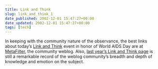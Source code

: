 ```yaml
---
title: Link and Think
slug: link_and_think_1
date_published: 2002-12-01 15:47:27+00:00
date_updated: 2002-12-01 15:47:27+00:00
tags: [tech]
---
```

In keeping with the community nature of the observance, the best links about today’s [Link and Think](http://linkandthink.org/) event in honor of World AIDS Day are at [MetaFilter](http://www.metafilter.com/), the community weblog. Also, [last year’s Link and Think page](http://www.metafilter.com/linkandthink.mefi) is still a remarkable record of the weblog community’s breadth and depth of knowledge and emotion on the subject.
